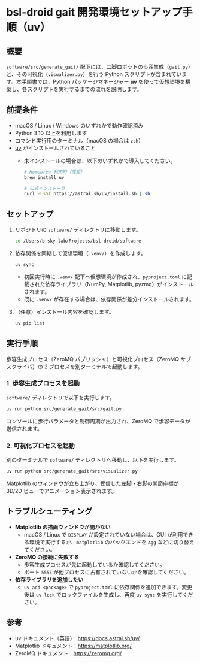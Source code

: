 # bsl-droid gait 開発環境セットアップ手順（uv）

## 概要
`software/src/generate_gait/` 配下には、二脚ロボットの歩容生成（`gait.py`）と、その可視化（`visualizer.py`）を行う Python スクリプトが含まれています。本手順書では、Python パッケージマネージャー **uv** を使って仮想環境を構築し、各スクリプトを実行するまでの流れを説明します。

## 前提条件
- macOS / Linux / Windows のいずれかで動作確認済み
- Python 3.10 以上を利用します
- コマンド実行用のターミナル（macOS の場合は `zsh`）
- [uv](https://github.com/astral-sh/uv) がインストールされていること
  - 未インストールの場合は、以下のいずれかで導入してください。

    ```sh
    # Homebrew 利用時（推奨）
    brew install uv

    # 公式インストーラ
    curl -LsSf https://astral.sh/uv/install.sh | sh
    ```

## セットアップ
1. リポジトリの `software/` ディレクトリに移動します。

    ```sh
    cd /Users/b-sky-lab/Projects/bsl-droid/software
    ```

2. 依存関係を同期して仮想環境（`.venv/`）を作成します。

    ```sh
    uv sync
    ```

   - 初回実行時に `.venv/` 配下へ仮想環境が作成され、`pyproject.toml` に記載された依存ライブラリ（NumPy, Matplotlib, pyzmq）がインストールされます。
   - 既に `.venv/` が存在する場合は、依存関係が差分インストールされます。

3. （任意）インストール内容を確認します。

    ```sh
    uv pip list
    ```

## 実行手順
歩容生成プロセス（ZeroMQ パブリッシャ）と可視化プロセス（ZeroMQ サブスクライバ）の 2 プロセスを別ターミナルで起動します。

### 1. 歩容生成プロセスを起動
`software/` ディレクトリで以下を実行します。

```sh
uv run python src/generate_gait/src/gait.py
```

コンソールに歩行パラメータと制御周期が出力され、ZeroMQ で歩容データが送信されます。

### 2. 可視化プロセスを起動
別のターミナルで `software/` ディレクトリへ移動し、以下を実行します。

```sh
uv run python src/generate_gait/src/visualizer.py
```

Matplotlib のウィンドウが立ち上がり、受信した左脚・右脚の関節座標が 3D/2D ビューでアニメーション表示されます。

## トラブルシューティング
- **Matplotlib の描画ウィンドウが開かない**
  - macOS / Linux で `DISPLAY` が設定されていない場合は、GUI が利用できる環境で実行するか、`matplotlib` のバックエンドを `Agg` などに切り替えてください。
- **ZeroMQ の接続に失敗する**
  - 歩容生成プロセスが先に起動しているか確認してください。
  - ポート `5555` が他プロセスに占有されていないかを確認してください。
- **依存ライブラリを追加したい**
  - `uv add <package>` で `pyproject.toml` に依存関係を追加できます。変更後は `uv lock` でロックファイルを生成し、再度 `uv sync` を実行してください。

## 参考
- uv ドキュメント（英語）：<https://docs.astral.sh/uv/>
- Matplotlib ドキュメント：<https://matplotlib.org/>
- ZeroMQ ドキュメント：<https://zeromq.org/>
